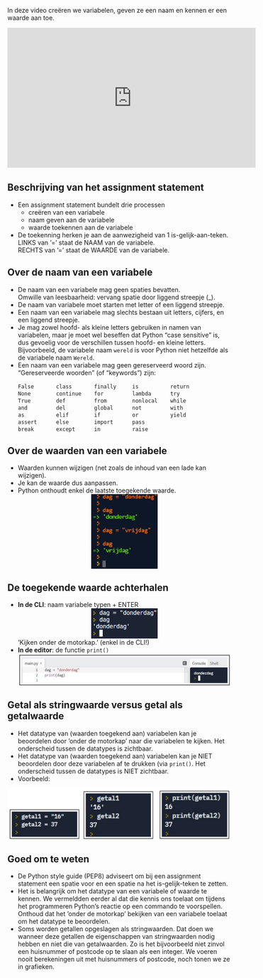 In deze video creëren we variabelen, geven ze een naam en kennen er een waarde aan toe.

<div align="center">
<iframe width="560" height="315" src="https://www.youtube.com/embed/V58gHCwSxrw" title="YouTube video player" frameborder="0" allow="accelerometer; autoplay; clipboard-write; encrypted-media; gyroscope; picture-in-picture; web-share" allowfullscreen></iframe>
</div>

## Beschrijving van het assignment statement
<div>
  <ul>
    <li> Een assignment statement bundelt drie processen
      <ul>
        <li> creëren van een variabele </li>
        <li> naam geven aan de variabele </li>
        <li> waarde toekennen aan de variabele </li>
      </ul>
    </li>
    <li> De toekenning herken je aan de aanwezigheid van 1 is-gelijk-aan-teken.<br>
         LINKS van ’=’ staat de NAAM van de variabele.<br>
         RECHTS van ’=’ staat de WAARDE van de variabele.
    </li>
  </ul>
</div>

## Over de naam van een variabele
<div>
  <ul>
    <li> De naam van een variabele mag geen spaties bevatten. <br>
         Omwille van leesbaarheid: vervang spatie door liggend streepje (_).
    </li>
    <li> De naam van variabele moet starten met letter of een liggend streepje. </li>
    <li> Een naam van een variabele mag slechts bestaan uit letters, cijfers, en een liggend streepje. </li>
    <li> Je mag zowel hoofd- als kleine letters gebruiken in namen van variabelen, maar je moet wel beseffen dat Python “case sensitive” is, dus gevoelig voor de              verschillen tussen hoofd- en kleine letters. Bijvoorbeeld, de variabele naam <code>wereld</code> is voor Python niet hetzelfde als de variabele naam                  <code>Wereld</code>. </li>
    <li> Een naam van een variabele mag geen gereserveerd woord zijn. “Gereserveerde woorden” (of “keywords”) zijn:
<pre><code>False       class       finally     is          return
None        continue    for         lambda      try
True        def         from        nonlocal    while
and         del         global      not         with
as          elif        if          or          yield
assert      else        import      pass
break       except      in          raise </code></pre>
    </li>
  </ul>
</div>

## Over de waarden van een variabele
<div>
  <ul>
    <li> Waarden kunnen wijzigen (net zoals de inhoud van een lade kan wijzigen).</li>
    <li> Je kan de waarde dus aanpassen.</li>
    <li> Python onthoudt enkel de laatste toegekende waarde.
      <div align="center">
        <img src="media/Over_waarden.png" align="center" width="150px" data-caption="Python onthoudt enkel de laatste toegekende waarde." />
      </div>
    </li>
  </ul>
</div>

## De toegekende waarde achterhalen
<div>
  <ul> 
    <li> <b>In de CLI</b>: naam variabele typen + ENTER
      <div align="center">
         <img src="media/CLI_motorkap.png" align="center" width="150px" data-caption="Door de naam van de variabele in te typen en op ENTER te drukken kan je de                   waarde van de variabele achterhalen." />
      </div>
      ’Kijken onder de motorkap.’ (enkel in de CLI!)
    </li>
    <li> <b>In de editor</b>: de functie <code>print()</code>
      <div align="center">
         <img src="media/editor_waarde.png" align="center" width="650px" data-caption="In de editor kunnen we de waarde van een variabele enkel achterhalen via de print()-functie." />
      </div>
    </li>
  </ul>
</div>

## Getal als stringwaarde versus getal als getalwaarde
* Het datatype van (waarden toegekend aan) variabelen kan je beoordelen door ’onder de motorkap’ naar die variabelen te kijken. Het onderscheid tussen de
datatypes is zichtbaar.
* Het datatype van (waarden toegekend aan) variabelen kan je NIET beoordelen door deze variabelen af te drukken (via <code>print()</code>. Het onderscheid tussen de datatypes is NIET zichtbaar.
* Voorbeeld:
<div align="center">
  <img src="media/getal_vs_stringwaarde.png" align="center" width="550px" data-caption="In de CLI kan je het datatype van variabelen achterhalen door de naam van de variabele te typen en op ENTER te duwen. Via het print()-commando kan je het datatype van de variabele niet achterhalen." />
</div>

## Goed om te weten
* De Python style guide (PEP8) adviseert om bij een assignment statement een spatie voor en een spatie na het is-gelijk-teken te zetten.
* Het is belangrijk om het datatype van een variabele of waarde te kennen. We vermeldden eerder al dat die kennis ons toelaat om tijdens het programmeren Python’s reactie op een commando te voorspellen. Onthoud dat het ’onder de motorkap’ bekijken van een variabele toelaat om het datatype te beoordelen.
* Soms worden getallen opgeslagen als stringwaarden. Dat doen we wanneer deze getallen de eigenschappen van stringwaarden nodig hebben en niet die van getalwaarden. Zo is het bijvoorbeeld niet zinvol een huisnummer of postcode op te slaan als een integer. We voeren nooit berekeningen uit met huisnummers of postcode, noch tonen we ze in grafieken.

